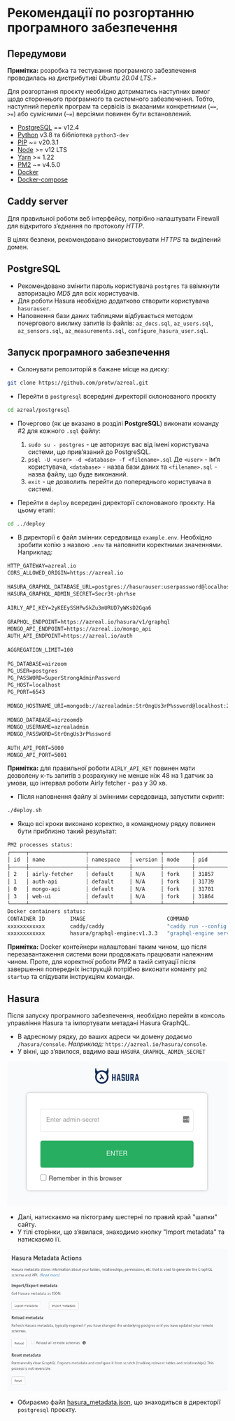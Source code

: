 # Рекомендації по розгортанню програмного забезпечення

## Передумови

**Примітка:** розробка та тестування програмного забезпечення проводилась на дистрибутиві *Ubuntu 20.04 LTS*.+

Для розгортання проєкту необхідно дотриматись наступних вимог щодо стороннього програмного та системного забезпечення. Тобто, наступний перелік програм та сервісів із вказаними конкретними (`==`, `>=`) або сумісними (`~=`) версіями повинен бути встановлений.

 - [PostgreSQL](https://www.postgresql.org/) == v12.4
 - [Python](https://www.python.org/) v3.8 та бібліотека `python3-dev`
 - [PIP](https://pypi.org/project/pip/) ~= v20.3.1
 - [Node](https://nodejs.org/uk/) >= v12 LTS
 - [Yarn](https://yarnpkg.com/) >= 1.22
 - [PM2](https://pm2.io/) ~= v4.5.0
 - [Docker](https://www.docker.com/)
 - [Docker-compose](https://docs.docker.com/compose/)

## Caddy server

Для правильної роботи веб інтерфейсу, потрібно налаштувати Firewall для відкритого зʼєднання по протоколу *HTTP*.

В цілях безпеки, рекомендовано використовувати *HTTPS* та виділений домен.

## PostgreSQL

- Рекомендовано змінити пароль користувача `postgres` та ввімкнути авторизацію *MD5* для всіх користувачів.
- Для роботи Hasura необхідно додатково створити користувача `hasurauser`.
- Наповнення бази даних таблицями відбувається методом почергового виклику запитів із файлів: `az_docs.sql`, `az_users.sql`, `az_sensors.sql`, `az_measurements.sql`, `configure_hasura_user.sql`.

## Запуск програмного забезпечення

 - Склонувати репозиторій в бажане місце на диску:

```sh
git clone https://github.com/protw/azreal.git
```

- Перейти в `postgresql` всередині директорії склонованого проєкту

```sh
cd azreal/postgresql
```

- Почергово (як це вказано в розділі **PostgreSQL**) виконати команду  #2 для кожного `.sql` файлу:

	1. `sudo su - postgres` - це авторизує вас від імені користувача системи, що привʼязаний до PostgreSQL.
	2. `psql -U <user> -d <database> -f <filename>.sql`
		Де `<user>` - імʼя користувача, `<database>` - назва бази даних та `<filename>.sql` - назва файлу, що буде виконаний.
  3. `exit` - це дозволить перейти до попереднього користувача в системі.

- Перейти в `deploy` всередині директорії склонованого проєкту. На цьому етапі:

```sh
cd ../deploy
```

- В директорії є файл змінних середовища `example.env`. Необхідно зробити копію з назвою `.env` та наповнити коректними значеннями. Наприклад:

```
HTTP_GATEWAY=azreal.io
CORS_ALLOWED_ORIGIN=https://azreal.io

HASURA_GRAPHQL_DATABASE_URL=postgres://hasurauser:userpassword@localhost:6543/airzoom
HASURA_GRAPHQL_ADMIN_SECRET=Secr3t-phr%se

AIRLY_API_KEY=2yKEEySSHPwSkZu3mURUD7yWKsD2Gqa6

GRAPHQL_ENDPOINT=https://azreal.io/hasura/v1/graphql
MONGO_API_ENDPOINT=https://azreal.io/mongo_api
AUTH_API_ENDPOINT=https://azreal.io/auth

AGGREGATION_LIMIT=100

PG_DATABASE=airzoom
PG_USER=postgres
PG_PASSWORD=SuperStrongAdminPassword
PG_HOST=localhost
PG_PORT=6543

MONGO_HOSTNAME_URI=mongodb://azrealadmin:Str0ngUs3rP%ssword@localhost:27017/airzoomdb

MONGO_DATABASE=airzoomdb
MONGO_USERNAME=azrealadmin
MONGO_PASSWORD=Str0ngUs3rP%ssword

AUTH_API_PORT=5000
MONGO_API_PORT=5001
```

**Примітка:** для правильної роботи `AIRLY_API_KEY` повинен мати дозволену к-ть запитів з розрахунку не менше ніж 48 на 1 датчик за умови, що інтервал роботи Airly fetcher - раз у 30 хв.

- Після наповнення файлу зі змінними середовища, запустити скрипт:

```sh
./deploy.sh
```

- Якщо всі кроки виконано коректно, в командному рядку повинен бути приблизно такий результат:

```sh
PM2 processes status:
┌─────┬──────────────────┬─────────────┬─────────┬─────────┬──────────┬────────┬──────┬───────────┬──────────┬──────────┬──────────┬──────────┐
│ id  │ name             │ namespace   │ version │ mode    │ pid      │ uptime │ ↺    │ status    │ cpu      │ mem      │ user     │ watching │
├─────┼──────────────────┼─────────────┼─────────┼─────────┼──────────┼────────┼──────┼───────────┼──────────┼──────────┼──────────┼──────────┤
│ 2   │ airly-fetcher    │ default     │ N/A     │ fork    │ 31857    │ 0s     │ 3    │ stopped   │ 100%     │ 17.1mb   │ xxxxxxx  │ disabled │
│ 1   │ auth-api         │ default     │ N/A     │ fork    │ 31739    │ 1s     │ 0    │ online    │ 0%       │ 28.3mb   │ xxxxxxx  │ disabled │
│ 0   │ mongo-api        │ default     │ N/A     │ fork    │ 31701    │ 1s     │ 0    │ online    │ 0%       │ 34.7mb   │ xxxxxxx  │ disabled │
│ 3   │ web-ui           │ default     │ N/A     │ fork    │ 31864    │ 0s     │ 1    │ online    │ 100%     │ 24.8mb   │ xxxxxxx  │ disabled │
└─────┴──────────────────┴─────────────┴─────────┴─────────┴──────────┴────────┴──────┴───────────┴──────────┴──────────┴──────────┴──────────┘
Docker containers status:
CONTAINER ID        IMAGE                          COMMAND                  CREATED             STATUS           PORTS           NAMES
xxxxxxxxxxxx        caddy/caddy                    "caddy run --config …"   * seconds ago       Up 8 seconds                     caddy-server
xxxxxxxxxxxx        hasura/graphql-engine:v1.3.3   "graphql-engine serve"   * seconds ago       Up 8 seconds                     azreal-hasura

```

**Примітка:** Docker контейнери налаштовані таким чином, що після перезавантаження системи вони продовжать працювати належним чином. Проте, для коректної роботи PM2 в такій ситуації після завершення попередніх інструкцій потрібно виконати команту `pm2 startup` та слідувати інструкціям команди.

## Hasura

Після запуску програмного забезпечення, необхідно перейти в консоль управління Hasura та імпортувати метадані Hasura GraphQL.

- В адресному рядку, до ваших адреси чи домену додаємо `/hasura/console`. *Наприклад:* `https://azreal.io/hasura/console`.
- У вікні, що зʼявилося, ввдимо ваш `HASURA_GRAPHQL_ADMIN_SECRET`

![Hasura Console authentication](img/hasura-auth.png)

- Далі, натискаємо на піктограму шестерні по правий край "шапки" сайту.
- У тілі сторінки, що зʼявилася, знаходимо кнопку "Import metadata" та натискаємо її.

![Hasura console settings](img/hasura-settings.png)

- Обираємо файл [hasura_metadata.json](../../../postgresql/hasura_metadata.json), що знаходиться в директорії `postgresql` проєкту.
